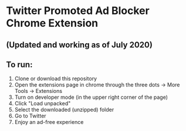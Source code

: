 # Twitter Promoted Ad Blocker Chrome Extension
## (Updated and working as of July 2020)

## To run:

1. Clone or download this repository
1. Open the extensions page in chrome through the three dots -> More Tools -> Extensions
1. Turn on developer mode (in the upper right corner of the page)
1. Click "Load unpacked"
1. Select the downloaded (unzipped) folder
1. Go to Twitter
1. Enjoy an ad-free experience
